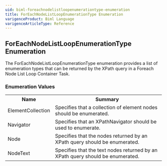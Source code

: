 ```yaml
---
uid: biml-foreachnodelistloopenumerationtype-enumeration
title: ForEachNodeListLoopEnumerationType Enumeration
varigenceProduct: Biml Language
varigenceArticleType: Reference
---
```


## ForEachNodeListLoopEnumerationType Enumeration<div class="LanguageSummary"><div class ="SummaryItem">The ForEachNodeListLoopEnumerationType enumeration provides a list of enumeration types that can be returned by the XPath query in a Foreach Node List Loop Container Task.</div></div><div class="EnumValueGroup">### Enumeration Values<table id="EnumValue" class="MemberList"><tbody><tr><th class="MemberNameColumnHeader">Name</th><th class="MemberSummaryColumnHeader">Summary</th></tr><tr class="cd0"><td class="MemberName">ElementCollection</td><td class="MemberSummary"><div class ="SummaryItem">Specifies that a collection of element nodes should be enumerated.</div></td></tr><tr class="cd1"><td class="MemberName">Navigator</td><td class="MemberSummary"><div class ="SummaryItem">Specifies that an XPathNavigator should be used to enumerate.</div></td></tr><tr class="cd0"><td class="MemberName">Node</td><td class="MemberSummary"><div class ="SummaryItem">Specifies that the nodes returned by an XPath query should be enumerated.</div></td></tr><tr class="cd1"><td class="MemberName">NodeText</td><td class="MemberSummary"><div class ="SummaryItem">Specifies that the text nodes returned by an XPath query should be enumerated.</div></td></tr></tbody></table></div>